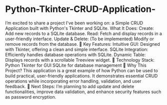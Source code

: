 # Python-Tkinter-CRUD-Application-
I’m excited to share a project I've been working on: a Simple CRUD Application built with Python's Tkinter and SQLite.
What It Does:
Create: Add new records to a SQLite database.
Read: Fetch and display records in a user-friendly interface.
Update & Delete: (To be implemented) Modify or remove records from the database.
🔹 Key Features:
Intuitive GUI: Designed with Tkinter, offering a clean and simple interface.
SQLite Integration: Efficiently handles database operations with SQLite.
Dynamic Table: Displays records with a scrollable Treeview widget.
🔹 Technology Stack:
Python
Tkinter for GUI
SQLite for database management
🔹 Why This Project? This application is a great example of how Python can be used to build practical, user-friendly applications. It demonstrates essential CRUD operations while incorporating error handling, validation, and user feedback.
🔹 Next Steps: I’m planning to add update and delete functionalities, improve data validation, and enhance security features such as password encryption.
